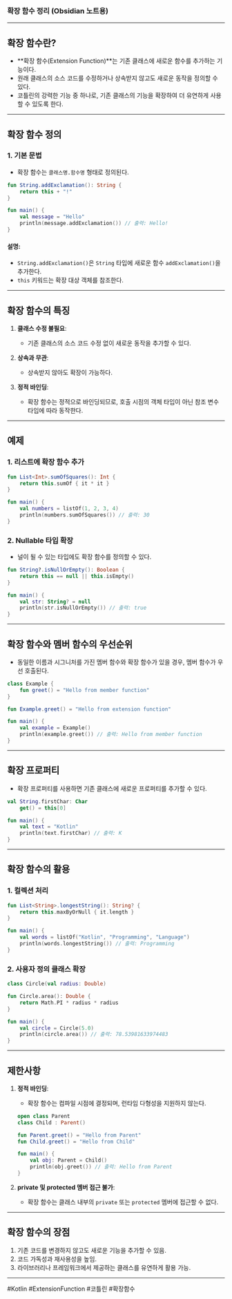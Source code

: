 ### **확장 함수 정리 (Obsidian 노트용)**

---

## **확장 함수란?**
- **확장 함수(Extension Function)**는 기존 클래스에 새로운 함수를 추가하는 기능이다.
- 원래 클래스의 소스 코드를 수정하거나 상속받지 않고도 새로운 동작을 정의할 수 있다.
- 코틀린의 강력한 기능 중 하나로, 기존 클래스의 기능을 확장하여 더 유연하게 사용할 수 있도록 한다.

---

## **확장 함수 정의**

### **1. 기본 문법**
- 확장 함수는 `클래스명.함수명` 형태로 정의된다.

```kotlin
fun String.addExclamation(): String {
    return this + "!"
}

fun main() {
    val message = "Hello"
    println(message.addExclamation()) // 출력: Hello!
}
```

#### **설명**:
- `String.addExclamation()`은 `String` 타입에 새로운 함수 `addExclamation()`을 추가한다.
- `this` 키워드는 확장 대상 객체를 참조한다.

---

## **확장 함수의 특징**

1. **클래스 수정 불필요**:
    - 기존 클래스의 소스 코드 수정 없이 새로운 동작을 추가할 수 있다.

2. **상속과 무관**:
    - 상속받지 않아도 확장이 가능하다.

3. **정적 바인딩**:
    - 확장 함수는 정적으로 바인딩되므로, 호출 시점의 객체 타입이 아닌 참조 변수 타입에 따라 동작한다.

---

## **예제**

### **1. 리스트에 확장 함수 추가**
```kotlin
fun List<Int>.sumOfSquares(): Int {
    return this.sumOf { it * it }
}

fun main() {
    val numbers = listOf(1, 2, 3, 4)
    println(numbers.sumOfSquares()) // 출력: 30
}
```

### **2. Nullable 타입 확장**
- 널이 될 수 있는 타입에도 확장 함수를 정의할 수 있다.

```kotlin
fun String?.isNullOrEmpty(): Boolean {
    return this == null || this.isEmpty()
}

fun main() {
    val str: String? = null
    println(str.isNullOrEmpty()) // 출력: true
}
```

---

## **확장 함수와 멤버 함수의 우선순위**
- 동일한 이름과 시그니처를 가진 멤버 함수와 확장 함수가 있을 경우, 멤버 함수가 우선 호출된다.

```kotlin
class Example {
    fun greet() = "Hello from member function"
}

fun Example.greet() = "Hello from extension function"

fun main() {
    val example = Example()
    println(example.greet()) // 출력: Hello from member function
}
```

---

## **확장 프로퍼티**
- 확장 프로퍼티를 사용하면 기존 클래스에 새로운 프로퍼티를 추가할 수 있다.

```kotlin
val String.firstChar: Char
    get() = this[0]

fun main() {
    val text = "Kotlin"
    println(text.firstChar) // 출력: K
}
```

---

## **확장 함수의 활용**

### **1. 컬렉션 처리**
```kotlin
fun List<String>.longestString(): String? {
    return this.maxByOrNull { it.length }
}

fun main() {
    val words = listOf("Kotlin", "Programming", "Language")
    println(words.longestString()) // 출력: Programming
}
```

### **2. 사용자 정의 클래스 확장**
```kotlin
class Circle(val radius: Double)

fun Circle.area(): Double {
    return Math.PI * radius * radius
}

fun main() {
    val circle = Circle(5.0)
    println(circle.area()) // 출력: 78.53981633974483
}
```

---

## **제한사항**
1. **정적 바인딩**:
    - 확장 함수는 컴파일 시점에 결정되며, 런타임 다형성을 지원하지 않는다.
   ```kotlin
   open class Parent
   class Child : Parent()

   fun Parent.greet() = "Hello from Parent"
   fun Child.greet() = "Hello from Child"

   fun main() {
       val obj: Parent = Child()
       println(obj.greet()) // 출력: Hello from Parent
   }
   ```

2. **private 및 protected 멤버 접근 불가**:
    - 확장 함수는 클래스 내부의 `private` 또는 `protected` 멤버에 접근할 수 없다.

---

## **확장 함수의 장점**
1. 기존 코드를 변경하지 않고도 새로운 기능을 추가할 수 있음.
2. 코드 가독성과 재사용성을 높임.
3. 라이브러리나 프레임워크에서 제공하는 클래스를 유연하게 활용 가능.

---

#Kotlin #ExtensionFunction #코틀린 #확장함수

